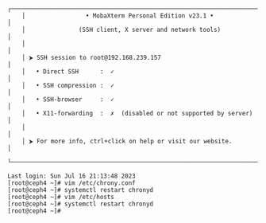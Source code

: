         ┌──────────────────────────────────────────────────────────────────────┐
        │                 • MobaXterm Personal Edition v23.1 •                 │
        │               (SSH client, X server and network tools)               │
        │                                                                      │
        │ ⮞ SSH session to root@192.168.239.157                                │
        │   • Direct SSH      :  ✓                                             │
        │   • SSH compression :  ✓                                             │
        │   • SSH-browser     :  ✓                                             │
        │   • X11-forwarding  :  ✗  (disabled or not supported by server)      │
        │                                                                      │
        │ ⮞ For more info, ctrl+click on help or visit our website.            │
        └──────────────────────────────────────────────────────────────────────┘
    
    Last login: Sun Jul 16 21:13:48 2023
    [root@ceph4 ~]# vim /etc/chrony.conf
    [root@ceph4 ~]# systemctl restart chronyd
    [root@ceph4 ~]# vim /etc/hosts
    [root@ceph4 ~]# systemctl restart chronyd
    [root@ceph4 ~]#
